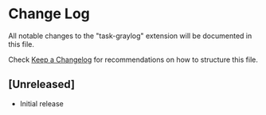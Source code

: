 # Change Log

All notable changes to the "task-graylog" extension will be documented in this file.

Check [Keep a Changelog](http://keepachangelog.com/) for recommendations on how to structure this file.

## [Unreleased]

- Initial release